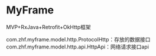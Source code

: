 # MyFrame
MVP+RxJava+Retrofit+OkHttp框架

com.zhf.myframe.model.http.ProtocolHttp：存放的数据接口
com.zhf.myframe.model.http.api.HttpApi：网络请求接口api
